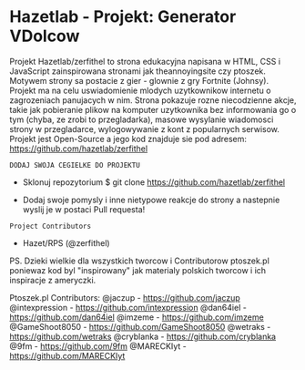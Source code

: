 # Hazetlab - Projekt: Generator VDolcow

Projekt Hazetlab/zerfithel to strona edukacyjna napisana w HTML, CSS i JavaScript zainspirowana stronami jak theannoyingsite czy ptoszek.
Motywem strony sa postacie z gier - glownie z gry Fortnite (Johnsy). Projekt ma na celu uswiadomienie mlodych uzytkownikow internetu o zagrozeniach panujacych w nim. Strona pokazuje rozne niecodzienne akcje, takie jak pobieranie plikow na komputer uzytkownika bez informowania go o tym (chyba, ze zrobi to przegladarka), masowe wysylanie wiadomosci strony w przegladarce, wylogowywanie z kont z popularnych serwisow. Projekt jest Open-Source a jego kod znajduje sie pod adresem:
https://github.com/hazetlab/zerfithel

`DODAJ SWOJA CEGIELKE DO PROJEKTU`

- Sklonuj repozytorium
  $ git clone https://github.com/hazetlab/zerfithel

- Dodaj swoje pomysly i inne nietypowe reakcje do strony a nastepnie wyslij je w postaci Pull requesta!

`Project Contributors`

- Hazet/RPS (@zerfithel)


PS. Dzieki wielkie dla wszystkich tworcow i Contributorow ptoszek.pl poniewaz kod byl "inspirowany" jak materialy polskich tworcow i ich inspiracje z ameryczki.

  Ptoszek.pl Contributors:
    @jaczup - https://github.com/jaczup
    @intexpression - https://github.com/intexpression
    @dan64iel - https://github.com/dan64iel
    @imzeme - https://github.com/imzeme
    @GameShoot8050 - https://github.com/GameShoot8050
    @wetraks -  https://github.com/wetraks
    @cryblanka - https://github.com/cryblanka
    @9fm - https://github.com/9fm
    @MARECKIyt - https://github.com/MARECKIyt
